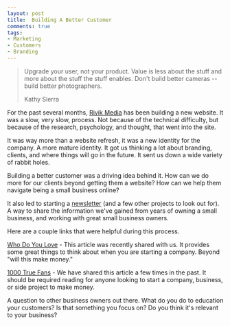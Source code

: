 ```yaml
---
layout: post
title:  Building A Better Customer
comments: true
tags:
- Marketing
- Customers
- Branding
---
```

> Upgrade your user, not your product. Value is less about the stuff and more about the stuff the stuff enables. Don't build better cameras -- build better photographers.
>
> Kathy Sierra

For the past several months, [Rivik Media](https://rivikmedia.com) has been building a new website. It was a slow, very slow, process. Not because of the technical difficulty, but because of the research, psychology, and thought, that went into the site.

It was way more than a website refresh, it was a new identity for the company. A more mature identity. It got us thinking a lot about branding, clients, and where things will go in the future. It sent us down a wide variety of rabbit holes. 

Building a better customer was a driving idea behind it. How can we do more for our clients beyond getting them a website? How can we help them navigate being a small business online? 

It also led to starting a [newsletter](https://technologyshouldbesimple.com/newsletter) (and a few other projects to look out for). A way to share the information we've gained from years of owning a small business, and working with great small business owners. 

Here are a couple links that were helpful during this process. 

[Who Do You Love](https://justinjackson.ca/who-do-you-love) - This article was recently shared with us. It provides some great things to think about when you are starting a company. Beyond "will this make money." 

[1000 True Fans](https://kk.org/thetechnium/1000-true-fans/) - We have shared this article a few times in the past. It should be required reading for anyone looking to start a company, business, or side project to make money. 

A question to other business owners out there. What do you do to education your customers? Is that something you focus on? Do you think it's relevant to your business?